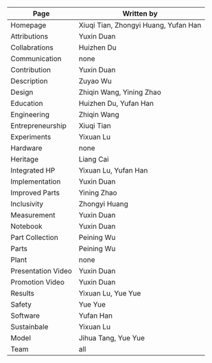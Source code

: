 

| Page               | Written by                           |
| ------------------ | ------------------------------------ |
| Homepage           | Xiuqi Tian, Zhongyi Huang, Yufan Han |
| Attributions       | Yuxin Duan                           |
| Collabrations      | Huizhen Du                           |
| Communication      | none                                 |
| Contribution       | Yuxin Duan                           |
| Description        | Zuyao Wu                             |
| Design             | Zhiqin Wang, Yining Zhao             |
| Education          | Huizhen Du, Yufan Han                |
| Engineering        | Zhiqin Wang                          |
| Entrepreneurship   | Xiuqi Tian                           |
| Experiments        | Yixuan Lu                            |
| Hardware           | none                                 |
| Heritage           | Liang Cai                            |
| Integrated HP      | Yixuan Lu, Yufan Han                 |
| Implementation     | Yuxin Duan                           |
| Improved Parts     | Yining Zhao                          |
| Inclusivity        | Zhongyi Huang                        |
| Measurement        | Yuxin Duan                           |
| Notebook           | Yuxin Duan                           |
| Part Collection    | Peining Wu                           |
| Parts              | Peining Wu                           |
| Plant              | none                                 |
| Presentation Video | Yuxin Duan                           |
| Promotion Video    | Yuxin Duan                           |
| Results            | Yixuan Lu, Yue Yue                   |
| Safety             | Yue Yue                              |
| Software           | Yufan Han                            |
| Sustainbale        | Yixuan Lu                            |
| Model              | Jihua Tang, Yue Yue                  |
| Team               | all                                  |